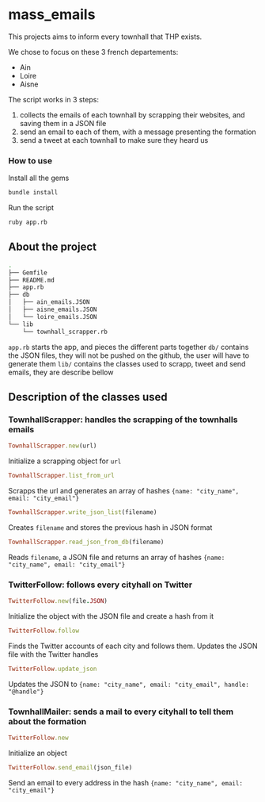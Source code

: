 # mass_emails

This projects aims to inform every townhall that THP exists.

We chose to focus on these 3 french departements:
- Ain
- Loire
- Aisne

The script works in 3 steps:
1. collects the emails of each townhall by scrapping their websites, and saving them in a JSON file
2. send an email to each of them, with a message presenting the formation
3. send a tweet at each townhall to make sure they heard us

### How to use

Install all the gems
```sh
bundle install
```
Run the script
```sh
ruby app.rb
```

## About the project
```sh
.
├── Gemfile
├── README.md
├── app.rb
├── db
│   ├── ain_emails.JSON
│   ├── aisne_emails.JSON
│   └── loire_emails.JSON
└── lib
    └── townhall_scrapper.rb
```
`app.rb` starts the app, and pieces the different parts together
`db/` contains the JSON files, they will not be pushed on the github, the user will have to generate them
`lib/` contains the classes used to scrapp, tweet and send emails, they are describe bellow

## Description of the classes used

### TownhallScrapper: handles the scrapping of the townhalls emails
```ruby
TownhallScrapper.new(url)
```
Initialize a scrapping object for `url`
```ruby
TownhallScrapper.list_from_url
```
Scrapps the url and generates an array of hashes `{name: "city_name", email: "city_email"}`
```ruby
TownhallScrapper.write_json_list(filename)
```
Creates `filename` and stores the previous hash in JSON format
```ruby
TownhallScrapper.read_json_from_db(filename)
```
Reads `filename`, a JSON file and returns an array of hashes `{name: "city_name", email: "city_email"}`

### TwitterFollow: follows every cityhall on Twitter
```ruby
TwitterFollow.new(file.JSON)
```
Initialize the object with the JSON file and create a hash from it
```ruby
TwitterFollow.follow
```
Finds the Twitter accounts of each city and follows them. Updates the JSON file with the Twitter handles
```ruby
TwitterFollow.update_json
```
Updates the JSON to `{name: "city_name", email: "city_email", handle: "@handle"}`

### TownhallMailer: sends a mail to every cityhall to tell them about the formation
```ruby
TwitterFollow.new
```
Initialize an object
```ruby
TwitterFollow.send_email(json_file)
```
Send an email to every address in the hash `{name: "city_name", email: "city_email"}`
